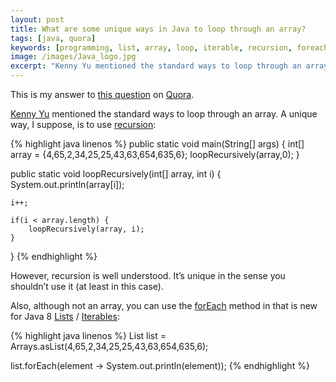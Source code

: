 ```yaml
---
layout: post
title: What are some unique ways in Java to loop through an array?
tags: [java, quora]
keywords: [programming, list, array, loop, iterable, recursion, foreach]
image: /images/Java_logo.jpg
excerpt: "Kenny Yu mentioned the standard ways to loop through an array. A unique way, I suppose, is to use recursion."
---
```


This is my answer to [this question](https://www.quora.com/What-are-some-unique-ways-in-Java-to-loop-through-an-array) on [Quora](https://www.quora.com).

[Kenny Yu](https://www.quora.com/profile/Kenny-Yu-4) mentioned the standard ways to loop through an array. A unique way, I suppose, is to use [recursion](https://www.google.com/search?q=recursion):

{% highlight java linenos %}
public static void main(String[] args) {
    int[] array = {4,65,2,34,25,25,43,63,654,635,6};
    loopRecursively(array,0);
}

public static void loopRecursively(int[] array, int i) {
    System.out.println(array[i]);

    i++;

    if(i < array.length) {
        loopRecursively(array, i);
    }
}
{% endhighlight %}

However, recursion is well understood. It’s unique in the sense you shouldn’t use it (at least in this case).

Also, although not an array, you can use the [forEach](https://docs.oracle.com/javase/8/docs/api/java/lang/Iterable.html#forEach-java.util.function.Consumer-) method in that is new for Java 8 [Lists](https://docs.oracle.com/javase/8/docs/api/java/util/List.html) / [Iterables](https://docs.oracle.com/javase/8/docs/api/java/lang/Iterable.html):

{% highlight java linenos %}
List list = Arrays.asList(4,65,2,34,25,25,43,63,654,635,6);

list.forEach(element -> System.out.println(element));
{% endhighlight %}
